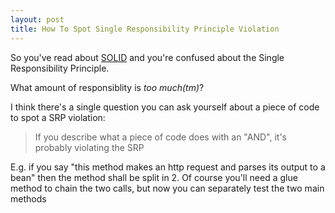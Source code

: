 ```yaml
---
layout: post
title: How To Spot Single Responsibility Principle Violation
---
```


So you've read about [SOLID](https://en.wikipedia.org/wiki/SOLID_(object-oriented_design)) and you're confused about the Single Responsibility Principle.

What amount of responsiblity is *too much(tm)*?

I think there's a single question you can ask yourself about a piece of code to spot a SRP violation:

> If you describe what a piece of code does with an "AND", it's probably violating the SRP

E.g. if you say "this method makes an http request and parses its output to a bean" then the method shall be split in 2.
Of course you'll need a glue method to chain the two calls, but now you can separately test the two main methods 
